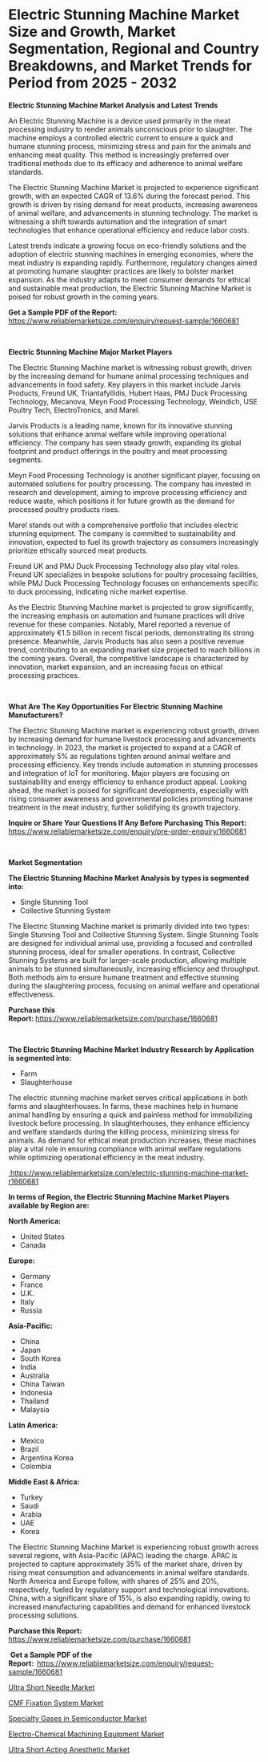 <p><h1>Electric Stunning Machine Market Size and Growth, Market Segmentation, Regional and Country Breakdowns, and Market Trends for Period from 2025 -  2032</h1></p><p><strong>Electric Stunning Machine Market Analysis and Latest Trends</strong></p>
<p><p>An Electric Stunning Machine is a device used primarily in the meat processing industry to render animals unconscious prior to slaughter. The machine employs a controlled electric current to ensure a quick and humane stunning process, minimizing stress and pain for the animals and enhancing meat quality. This method is increasingly preferred over traditional methods due to its efficacy and adherence to animal welfare standards.</p><p>The Electric Stunning Machine Market is projected to experience significant growth, with an expected CAGR of 13.6% during the forecast period. This growth is driven by rising demand for meat products, increasing awareness of animal welfare, and advancements in stunning technology. The market is witnessing a shift towards automation and the integration of smart technologies that enhance operational efficiency and reduce labor costs.</p><p>Latest trends indicate a growing focus on eco-friendly solutions and the adoption of electric stunning machines in emerging economies, where the meat industry is expanding rapidly. Furthermore, regulatory changes aimed at promoting humane slaughter practices are likely to bolster market expansion. As the industry adapts to meet consumer demands for ethical and sustainable meat production, the Electric Stunning Machine Market is poised for robust growth in the coming years.</p></p>
<p><strong>Get a Sample PDF of the Report:&nbsp;</strong> <a href="https://www.reliablemarketsize.com/enquiry/request-sample/1660681?utm_campaign=2008&utm_medium=2&utm_source=Github&utm_content=ia&utm_term=29032025&utm_id=electric-stunning-machine">https://www.reliablemarketsize.com/enquiry/request-sample/1660681</a></p>
<p>&nbsp;</p>
<p><strong>Electric Stunning Machine Major Market Players</strong></p>
<p><p>The Electric Stunning Machine market is witnessing robust growth, driven by the increasing demand for humane animal processing techniques and advancements in food safety. Key players in this market include Jarvis Products, Freund UK, Triantafyllidis, Hubert Haas, PMJ Duck Processing Technology, Mecanova, Meyn Food Processing Technology, Weindich, USE Poultry Tech, ElectroTronics, and Marel.</p><p>Jarvis Products is a leading name, known for its innovative stunning solutions that enhance animal welfare while improving operational efficiency. The company has seen steady growth, expanding its global footprint and product offerings in the poultry and meat processing segments.</p><p>Meyn Food Processing Technology is another significant player, focusing on automated solutions for poultry processing. The company has invested in research and development, aiming to improve processing efficiency and reduce waste, which positions it for future growth as the demand for processed poultry products rises.</p><p>Marel stands out with a comprehensive portfolio that includes electric stunning equipment. The company is committed to sustainability and innovation, expected to fuel its growth trajectory as consumers increasingly prioritize ethically sourced meat products.</p><p>Freund UK and PMJ Duck Processing Technology also play vital roles. Freund UK specializes in bespoke solutions for poultry processing facilities, while PMJ Duck Processing Technology focuses on enhancements specific to duck processing, indicating niche market expertise.</p><p>As the Electric Stunning Machine market is projected to grow significantly, the increasing emphasis on automation and humane practices will drive revenue for these companies. Notably, Marel reported a revenue of approximately €1.5 billion in recent fiscal periods, demonstrating its strong presence. Meanwhile, Jarvis Products has also seen a positive revenue trend, contributing to an expanding market size projected to reach billions in the coming years. Overall, the competitive landscape is characterized by innovation, market expansion, and an increasing focus on ethical processing practices.</p></p>
<p>&nbsp;</p>
<p><strong>What Are The Key Opportunities For Electric Stunning Machine Manufacturers?</strong></p>
<p><p>The Electric Stunning Machine market is experiencing robust growth, driven by increasing demand for humane livestock processing and advancements in technology. In 2023, the market is projected to expand at a CAGR of approximately 5% as regulations tighten around animal welfare and processing efficiency. Key trends include automation in stunning processes and integration of IoT for monitoring. Major players are focusing on sustainability and energy efficiency to enhance product appeal. Looking ahead, the market is poised for significant developments, especially with rising consumer awareness and governmental policies promoting humane treatment in the meat industry, further solidifying its growth trajectory.</p></p>
<p><strong>Inquire or Share Your Questions If Any Before Purchasing This Report:</strong> <a href="https://www.reliablemarketsize.com/enquiry/pre-order-enquiry/1660681?utm_campaign=2008&utm_medium=2&utm_source=Github&utm_content=ia&utm_term=29032025&utm_id=electric-stunning-machine">https://www.reliablemarketsize.com/enquiry/pre-order-enquiry/1660681</a></p>
<p>&nbsp;</p>
<p><strong>Market Segmentation</strong></p>
<p><strong>The Electric Stunning Machine Market Analysis by types is segmented into:</strong></p>
<p><ul><li>Single Stunning Tool</li><li>Collective Stunning System</li></ul></p>
<p><p>The Electric Stunning Machine market is primarily divided into two types: Single Stunning Tool and Collective Stunning System. Single Stunning Tools are designed for individual animal use, providing a focused and controlled stunning process, ideal for smaller operations. In contrast, Collective Stunning Systems are built for larger-scale production, allowing multiple animals to be stunned simultaneously, increasing efficiency and throughput. Both methods aim to ensure humane treatment and effective stunning during the slaughtering process, focusing on animal welfare and operational effectiveness.</p></p>
<p><strong>Purchase this Report:&nbsp;</strong><a href="https://www.reliablemarketsize.com/purchase/1660681?utm_campaign=2008&utm_medium=2&utm_source=Github&utm_content=ia&utm_term=29032025&utm_id=electric-stunning-machine">https://www.reliablemarketsize.com/purchase/1660681</a></p>
<p>&nbsp;</p>
<p><strong>The Electric Stunning Machine Market Industry Research by Application is segmented into:</strong></p>
<p><ul><li>Farm</li><li>Slaughterhouse</li></ul></p>
<p><p>The electric stunning machine market serves critical applications in both farms and slaughterhouses. In farms, these machines help in humane animal handling by ensuring a quick and painless method for immobilizing livestock before processing. In slaughterhouses, they enhance efficiency and welfare standards during the killing process, minimizing stress for animals. As demand for ethical meat production increases, these machines play a vital role in ensuring compliance with animal welfare regulations while optimizing operational efficiency in the meat industry.</p></p>
<p><a href="https://www.reliablemarketsize.com/electric-stunning-machine-market-r1660681?utm_campaign=2008&utm_medium=2&utm_source=Github&utm_content=ia&utm_term=29032025&utm_id=electric-stunning-machine">&nbsp;https://www.reliablemarketsize.com/electric-stunning-machine-market-r1660681</a></p>
<p><strong>In terms of Region, the Electric Stunning Machine Market Players available by Region are:</strong></p>
<p>
    <p> <strong> North America: </strong>
        <ul>
            <li>United States</li>
            <li>Canada</li>
        </ul>
        </p> 
    <p> <strong> Europe: </strong>
        <ul>
            <li>Germany</li>
            <li>France</li>
            <li>U.K.</li>
            <li>Italy</li>
            <li>Russia</li>
        </ul>
        </p> 
    <p> <strong> Asia-Pacific: </strong>
        <ul>
            <li>China</li>
            <li>Japan</li>
            <li>South Korea</li>
            <li>India</li>
            <li>Australia</li>
            <li>China Taiwan</li>
            <li>Indonesia</li>
            <li>Thailand</li>
            <li>Malaysia</li>
        </ul>
        </p> 
    <p> <strong> Latin America: </strong>
        <ul>
            <li>Mexico</li>
            <li>Brazil</li>
            <li>Argentina Korea</li>
            <li>Colombia</li>
        </ul>
        </p> 
    <p> <strong> Middle East & Africa: </strong>
        <ul>
            <li>Turkey</li>
            <li>Saudi</li>
            <li>Arabia</li>
            <li>UAE</li>
            <li>Korea</li>
        </ul>
    </p>
    </p>
<p><p>The Electric Stunning Machine Market is experiencing robust growth across several regions, with Asia-Pacific (APAC) leading the charge. APAC is projected to capture approximately 35% of the market share, driven by rising meat consumption and advancements in animal welfare standards. North America and Europe follow, with shares of 25% and 20%, respectively, fueled by regulatory support and technological innovations. China, with a significant share of 15%, is also expanding rapidly, owing to increased manufacturing capabilities and demand for enhanced livestock processing solutions.</p></p>
<p><strong>Purchase this Report: </strong><a href="https://www.reliablemarketsize.com/purchase/1660681?utm_campaign=2008&utm_medium=2&utm_source=Github&utm_content=ia&utm_term=29032025&utm_id=electric-stunning-machine">https://www.reliablemarketsize.com/purchase/1660681</a></p>
<p>&nbsp;<strong>Get a Sample PDF of the Report:&nbsp;&nbsp;</strong><a href="https://www.reliablemarketsize.com/enquiry/request-sample/1660681?utm_campaign=2008&utm_medium=2&utm_source=Github&utm_content=ia&utm_term=29032025&utm_id=electric-stunning-machine">https://www.reliablemarketsize.com/enquiry/request-sample/1660681</a></p>
<p><strong></strong></p>
<p><p><a href="https://github.com/balbajagatr1/Market-Research-Report-List-1/blob/main/ultra-short-needle-market.md?utm_campaign=2008&utm_medium=2&utm_source=Github&utm_content=ia&utm_term=29032025&utm_id=electric-stunning-machine">Ultra Short Needle Market</a></p><p><a href="https://github.com/ftnlewins/Market-Research-Report-List-1/blob/main/cmf-fixation-system-market.md?utm_campaign=2008&utm_medium=2&utm_source=Github&utm_content=ia&utm_term=29032025&utm_id=electric-stunning-machine">CMF Fixation System Market</a></p><p><a href="https://github.com/idranalexie/Market-Research-Report-List-1/blob/main/specialty-gases-in-semiconductor-market.md?utm_campaign=2008&utm_medium=2&utm_source=Github&utm_content=ia&utm_term=29032025&utm_id=electric-stunning-machine">Specialty Gases in Semiconductor Market</a></p><p><a href="https://github.com/rempemelon5k/Market-Research-Report-List-1/blob/main/electro-chemical-machining-equipment-market.md?utm_campaign=2008&utm_medium=2&utm_source=Github&utm_content=ia&utm_term=29032025&utm_id=electric-stunning-machine">Electro-Chemical Machining Equipment Market</a></p><p><a href="https://github.com/yardemuongz5/Market-Research-Report-List-1/blob/main/ultra-short-acting-anesthetic-market.md?utm_campaign=2008&utm_medium=2&utm_source=Github&utm_content=ia&utm_term=29032025&utm_id=electric-stunning-machine">Ultra Short Acting Anesthetic Market</a></p></p>
